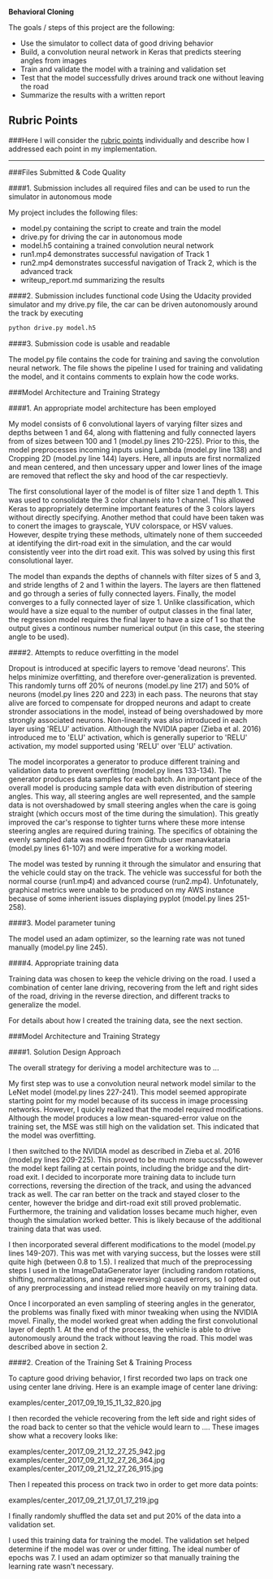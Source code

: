 **Behavioral Cloning**

The goals / steps of this project are the following:
* Use the simulator to collect data of good driving behavior
* Build, a convolution neural network in Keras that predicts steering angles from images
* Train and validate the model with a training and validation set
* Test that the model successfully drives around track one without leaving the road
* Summarize the results with a written report


## Rubric Points
###Here I will consider the [rubric points](https://review.udacity.com/#!/rubrics/432/view) individually and describe how I addressed each point in my implementation.  

---
###Files Submitted & Code Quality

####1. Submission includes all required files and can be used to run the simulator in autonomous mode

My project includes the following files:
* model.py containing the script to create and train the model
* drive.py for driving the car in autonomous mode
* model.h5 containing a trained convolution neural network
* run1.mp4 demonstrates successful navigation of Track 1
* run2.mp4 demonstrates successful navigation of Track 2, which is the advanced track
* writeup_report.md summarizing the results

####2. Submission includes functional code
Using the Udacity provided simulator and my drive.py file, the car can be driven autonomously around the track by executing 
```sh
python drive.py model.h5
```

####3. Submission code is usable and readable

The model.py file contains the code for training and saving the convolution neural network. The file shows the pipeline I used for training and validating the model, and it contains comments to explain how the code works.

###Model Architecture and Training Strategy

####1. An appropriate model architecture has been employed

My model consists of 6 convolutional layers of varying filter sizes and depths between 1 and 64, along with flattening and fully connected layers from of sizes between 100 and 1 (model.py lines 210-225). Prior to this, the model preprocesses incoming inputs using Lambda (model.py line 138) and Cropping 2D  (model.py line 144) layers. Here, all inputs are first normalized and mean centered, and then uncessary upper and lower lines of the image are removed that reflect the sky and hood of the car respectievly.

The first consolutional layer of the model is of filter size 1 and depth 1. This was used to consolidate the 3 color channels into 1 channel. This allowed Keras to appropriately determine important features of the 3 colors layers without directly specifying. Another method that could have been taken was to conert the images to grayscale, YUV colorspace, or HSV values. However, despite trying these methods, ultimately none of them succeeded at identifying the dirt-road exit in the simulation, and the car would consistently veer into the dirt road exit. This was solved by using this first consolutional layer.

The model than expands the depths of channels with filter sizes of 5 and 3, and stride lengths of 2 and 1 within the layers. The layers are then flattened and go through a series of fully connected layers. Finally, the model converges to a fully connected layer of size 1. Unlike classification, which would have a size equal to the number of output classes in the final later, the regression model requires the final layer to have a size of 1 so that the output gives a continous number numerical output (in this case, the steering angle to be used).

####2. Attempts to reduce overfitting in the model

Dropout is introduced at specific layers to remove 'dead neurons'. This helps minimize overfitting, and therefore over-generalization is prevented. This randomly turns off 20% of neurons (model.py line 217) and 50% of neurons (model.py lines 220 and 223) in each pass. The neurons that stay alive are forced to compensate for dropped neurons and adapt to create stronder associations in the model, instead of being overshadowed by more strongly associated neurons. Non-linearity was also introduced in each layer using 'RELU' activation. Although the NVIDIA paper (Zieba et al. 2016) introduced me to 'ELU' activation, which is generally superior to 'RELU' activation, my model supported using 'RELU' over 'ELU' activation.

The model incorporates a generator to produce different training and validation data to prevent overfitting (model.py lines 133-134). The generator produces data samples for each batch. An important piece of the overall model is producing sample data with even distribution of steering angles. This way, all steering angles are well represented, and the sample data is not overshadowed by small steering angles when the care is going straight (which occurs most of the time during the simulation). This greatly improved the car's response to tighter turns where these more intense steering angles are required during training. The specifics of obtaining the evenly sampled data was modified from Github user manavkataria (model.py lines 61-107) and were imperative for a working model.

The model was tested by running it through the simulator and ensuring that the vehicle could stay on the track. The vehicle was successful for both the normal course (run1.mp4) and advanced course (run2.mp4). Unfotunately, graphical metrics were unable to be produced on my AWS instance because of some inherient issues displaying pyplot (model.py lines 251-258).

####3. Model parameter tuning

The model used an adam optimizer, so the learning rate was not tuned manually (model.py line 245).

####4. Appropriate training data

Training data was chosen to keep the vehicle driving on the road. I used a combination of center lane driving, recovering from the left and right sides of the road, driving in the reverse direction, and different tracks to generalize the model.

For details about how I created the training data, see the next section. 

###Model Architecture and Training Strategy

####1. Solution Design Approach

The overall strategy for deriving a model architecture was to ...

My first step was to use a convolution neural network model similar to the LeNet model (model.py lines 227-241). This model seemed appropirate starting point for my model because of its success in image processing networks. However, I quickly realized that the model required modifications. Although the model produces a low mean-squared-error value on the training set, the MSE was still high on the validation set. This indicated that the model was overfitting.

I then switched to the NVIDIA model as described in Zieba et al. 2016 (model.py lines 209-225). This proved to be much more succssful, however the model kept failing at certain points, including the bridge and the dirt-road exit. I decided to incorporate more training data to include turn corrections, reversing the direction of the track, and using the advanced track as well. The car ran better on the track and stayed closer to the center, however the bridge and dirt-road exit still proved problematic. Furthermore, the training and validation losses became much higher, even though the simulation worked better. This is likely because of the additional training data that was used.

I then incorporated several different modifications to the model (model.py lines 149-207). This was met with varying success, but the losses were still quite high (between 0.8 to 1.5). I realized that much of the preprocessing steps I used in the ImageDataGenerator layer (including random rotations, shifting, normalizations, and image reversing) caused errors, so I opted out of any prerprocessing and instead relied more heavily on my training data.

Once I incorporated an even sampling of steering angles in the generator, the problems was finally fixed with minor tweaking when using the NVIDIA movel. Finally, the model worked great when adding the first convolutional layer of depth 1. At the end of the process, the vehicle is able to drive autonomously around the track without leaving the road. This model was described above in section 2.

####2. Creation of the Training Set & Training Process

To capture good driving behavior, I first recorded two laps on track one using center lane driving. Here is an example image of center lane driving:

examples/center_2017_09_19_15_11_32_820.jpg

I then recorded the vehicle recovering from the left side and right sides of the road back to center so that the vehicle would learn to .... These images show what a recovery looks like:

examples/center_2017_09_21_12_27_25_942.jpg
examples/center_2017_09_21_12_27_26_364.jpg
examples/center_2017_09_21_12_27_26_915.jpg

Then I repeated this process on track two in order to get more data points:

examples/center_2017_09_21_17_01_17_219.jpg


I finally randomly shuffled the data set and put 20% of the data into a validation set.

I used this training data for training the model. The validation set helped determine if the model was over or under fitting. The ideal number of epochs was 7. I used an adam optimizer so that manually training the learning rate wasn't necessary.

